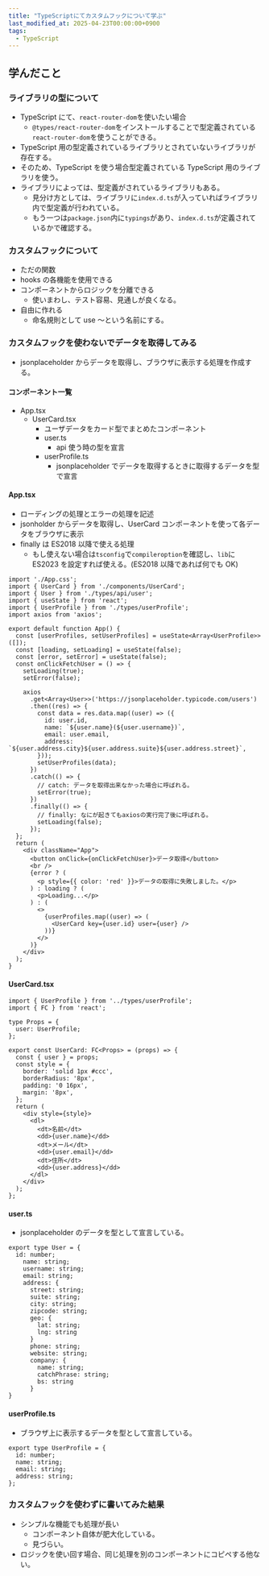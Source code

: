 ```yaml
---
title: "TypeScriptにてカスタムフックについて学ぶ"
last_modified_at: 2025-04-23T00:00:00+0900
tags:
  - TypeScript
---
```


## 学んだこと

### ライブラリの型について

- TypeScript にて、`react-router-dom`を使いたい場合
  - `@types/react-router-dom`をインストールすることで型定義されている`react-router-dom`を使うことができる。
- TypeScript 用の型定義されているライブラリとされていないライブラリが存在する。
- そのため、TypeScript を使う場合型定義されている TypeScript 用のライブラリを使う。
- ライブラリによっては、型定義がされているライブラリもある。
  - 見分け方としては、ライブラリに`index.d.ts`が入っていればライブラリ内で型定義が行われている。
  - もう一つは`package.json`内に`typings`があり、`index.d.ts`が定義されているかで確認する。

### カスタムフックについて

- ただの関数
- hooks の各機能を使用できる
- コンポーネントからロジックを分離できる
  - 使いまわし、テスト容易、見通しが良くなる。
- 自由に作れる
  - 命名規則として use ～という名前にする。

### カスタムフックを使わないでデータを取得してみる

- jsonplaceholder からデータを取得し、ブラウザに表示する処理を作成する。

#### コンポーネント一覧

- App.tsx
  - UserCard.tsx
    - ユーザデータをカード型でまとめたコンポーネント
    - user.ts
      - api 使う時の型を宣言
    - userProfile.ts
      - jsonplaceholder でデータを取得するときに取得するデータを型で宣言

#### App.tsx

- ローディングの処理とエラーの処理を記述
- jsonholder からデータを取得し、UserCard コンポーネントを使って各データをブラウザに表示
- finally は ES2018 以降で使える処理
  - もし使えない場合は`tsconfig`で`compileroption`を確認し、`lib`に ES2023 を設定すれば使える。(ES2018 以降であれば何でも OK)

```
import './App.css';
import { UserCard } from './components/UserCard';
import { User } from './types/api/user';
import { useState } from 'react';
import { UserProfile } from './types/userProfile';
import axios from 'axios';

export default function App() {
  const [userProfiles, setUserProfiles] = useState<Array<UserProfile>>([]);
  const [loading, setLoading] = useState(false);
  const [error, setError] = useState(false);
  const onClickFetchUser = () => {
    setLoading(true);
    setError(false);

    axios
      .get<Array<User>>('https://jsonplaceholder.typicode.com/users')
      .then((res) => {
        const data = res.data.map((user) => ({
          id: user.id,
          name: `${user.name}(${user.username})`,
          email: user.email,
          address: `${user.address.city}${user.address.suite}${user.address.street}`,
        }));
        setUserProfiles(data);
      })
      .catch(() => {
        // catch: データを取得出来なかった場合に呼ばれる。
        setError(true);
      })
      .finally(() => {
        // finally: なにが起きてもaxiosの実行完了後に呼ばれる。
        setLoading(false);
      });
  };
  return (
    <div className="App">
      <button onClick={onClickFetchUser}>データ取得</button>
      <br />
      {error ? (
        <p style={{ color: 'red' }}>データの取得に失敗しました。</p>
      ) : loading ? (
        <p>Loading...</p>
      ) : (
        <>
          {userProfiles.map((user) => (
            <UserCard key={user.id} user={user} />
          ))}
        </>
      )}
    </div>
  );
}

```

#### UserCard.tsx

```
import { UserProfile } from '../types/userProfile';
import { FC } from 'react';

type Props = {
  user: UserProfile;
};

export const UserCard: FC<Props> = (props) => {
  const { user } = props;
  const style = {
    border: 'solid 1px #ccc',
    borderRadius: '8px',
    padding: '0 16px',
    margin: '8px',
  };
  return (
    <div style={style}>
      <dl>
        <dt>名前</dt>
        <dd>{user.name}</dd>
        <dt>メール</dt>
        <dd>{user.email}</dd>
        <dt>住所</dt>
        <dd>{user.address}</dd>
      </dl>
    </div>
  );
};

```

#### user.ts

- jsonplaceholder のデータを型として宣言している。

```
export type User = {
  id: number;
    name: string;
    username: string;
    email: string;
    address: {
      street: string;
      suite: string;
      city: string;
      zipcode: string;
      geo: {
        lat: string;
        lng: string
      }
      phone: string;
      website: string;
      company: {
        name: string;
        catchPhrase: string;
        bs: string
      }
}
```

#### userProfile.ts

- ブラウザ上に表示するデータを型として宣言している。

```
export type UserProfile = {
  id: number;
  name: string;
  email: string;
  address: string;
};

```

### カスタムフックを使わずに書いてみた結果

- シンプルな機能でも処理が長い
  - コンポーネント自体が肥大化している。
  - 見づらい。
- ロジックを使い回す場合、同じ処理を別のコンポーネントにコピペする他ない。
